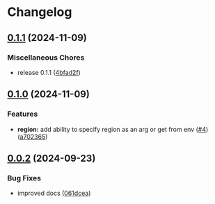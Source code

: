 # Changelog

## [0.1.1](https://github.com/lmammino/org-formation-sso-import/compare/org-formation-sso-import-v0.1.0...org-formation-sso-import-v0.1.1) (2024-11-09)


### Miscellaneous Chores

* release 0.1.1 ([4bfad2f](https://github.com/lmammino/org-formation-sso-import/commit/4bfad2f2a11f3e4151e2410ae32cd98170866050))

## [0.1.0](https://github.com/lmammino/org-formation-sso-import/compare/org-formation-sso-import-v0.0.2...org-formation-sso-import-v0.1.0) (2024-11-09)


### Features

* **region:** add ability to specify region as an arg or get from env ([#4](https://github.com/lmammino/org-formation-sso-import/issues/4)) ([a702365](https://github.com/lmammino/org-formation-sso-import/commit/a7023651ec4323af6545a688f70e99092b2ad4f2))

## [0.0.2](https://github.com/lmammino/org-formation-sso-import/compare/org-formation-sso-import-v0.0.1...org-formation-sso-import-v0.0.2) (2024-09-23)


### Bug Fixes

* improved docs ([061dcea](https://github.com/lmammino/org-formation-sso-import/commit/061dcea148690822200da724bfb0e7889dbd7078))

